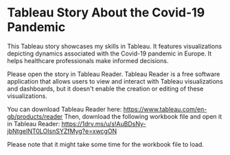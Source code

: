 # Tableau Story About the Covid-19 Pandemic
This Tableau story showcases my skills in Tableau. It features visualizations depicting dynamics associated with the Covid-19 pandemic in Europe. It helps healthcare professionals make informed decisions.

Please open the story in Tableau Reader. Tableau Reader is a free software application that allows users to view and interact with Tableau visualizations and dashboards, but it doesn't enable the creation or editing of these visualizations. 

You can download Tableau Reader here: https://www.tableau.com/en-gb/products/reader
Then, download the following workbook file and open it in Tableau Reader: https://1drv.ms/u/s!AuBDsNy-jbNtgeINT0LOIsnSYZfMyg?e=xwcgON

Please note that it might take some time for the workbook file to load.
